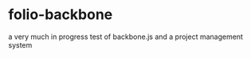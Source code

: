 folio-backbone
==============

a very much in progress test of backbone.js and a project management system